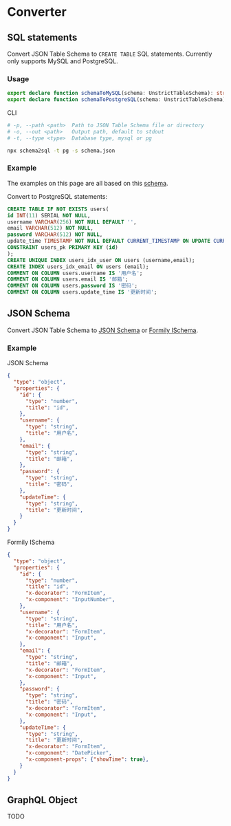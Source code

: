 # Converter

## SQL statements

Convert JSON Table Schema to `CREATE TABLE` SQL statements. Currently only supports MySQL and PostgreSQL.

### Usage

```TypeScript
export declare function schemaToMySQL(schema: UnstrictTableSchema): string;
export declare function schemaToPostgreSQL(schema: UnstrictTableSchema): string;
```

CLI

```bash
# -p, --path <path>  Path to JSON Table Schema file or directory
# -o, --out <path>   Output path, default to stdout
# -t, --type <type>  Database type, mysql or pg

npx schema2sql -t pg -s schema.json
```

### Example

The examples on this page are all based on this [schema](/guide/json-table-schema.html#example).

Convert to PostgreSQL statements:

```sql
CREATE TABLE IF NOT EXISTS users(
id INT(11) SERIAL NOT NULL,
username VARCHAR(256) NOT NULL DEFAULT '',
email VARCHAR(512) NOT NULL,
password VARCHAR(512) NOT NULL,
update_time TIMESTAMP NOT NULL DEFAULT CURRENT_TIMESTAMP ON UPDATE CURRENT_TIMESTAMP,
CONSTRAINT users_pk PRIMARY KEY (id)
);
CREATE UNIQUE INDEX users_idx_user ON users (username,email);
CREATE INDEX users_idx_email ON users (email);
COMMENT ON COLUMN users.username IS '用户名';
COMMENT ON COLUMN users.email IS '邮箱';
COMMENT ON COLUMN users.password IS '密码';
COMMENT ON COLUMN users.update_time IS '更新时间';
```

## JSON Schema

Convert JSON Table Schema to [JSON Schema](http://json-schema.org/) or [Formily ISchema](https://react.formilyjs.org/api/shared/schema#ischema).

### Example

JSON Schema

```json
{
  "type": "object",
  "properties": {
    "id": {
      "type": "number",
      "title": "id",
    },
    "username": {
      "type": "string",
      "title": "用户名",
    },
    "email": {
      "type": "string",
      "title": "邮箱",
    },
    "password": {
      "type": "string",
      "title": "密码",
    },
    "updateTime": {
      "type": "string",
      "title": "更新时间",
    }
  }
}
```

Formily ISchema

```json
{
  "type": "object",
  "properties": {
    "id": {
      "type": "number",
      "title": "id",
      "x-decorator": "FormItem",
      "x-component": "InputNumber",
    },
    "username": {
      "type": "string",
      "title": "用户名",
      "x-decorator": "FormItem",
      "x-component": "Input",
    },
    "email": {
      "type": "string",
      "title": "邮箱",
      "x-decorator": "FormItem",
      "x-component": "Input",
    },
    "password": {
      "type": "string",
      "title": "密码",
      "x-decorator": "FormItem",
      "x-component": "Input",
    },
    "updateTime": {
      "type": "string",
      "title": "更新时间",
      "x-decorator": "FormItem",
      "x-component": "DatePicker",
      "x-component-props": {"showTime": true},
    }
  }
}
```


## GraphQL Object

TODO